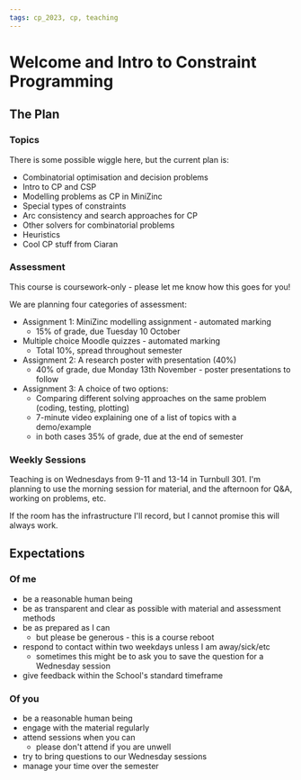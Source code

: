 ```yaml
---
tags: cp_2023, cp, teaching
---
```

# Welcome and Intro to Constraint Programming

## The Plan
### Topics
There is some possible wiggle here, but the current plan is:
- Combinatorial optimisation and decision problems
- Intro to CP and CSP
- Modelling problems as CP in MiniZinc
- Special types of constraints
- Arc consistency and search approaches for CP
- Other solvers for combinatorial problems
- Heuristics
- Cool CP stuff from Ciaran

### Assessment
This course is coursework-only - please let me know how this goes for you!

We are planning four categories of assessment:
- Assignment 1: MiniZinc modelling assignment - automated marking 
    - 15% of grade, due Tuesday 10 October
- Multiple choice Moodle quizzes - automated marking
    - Total 10%, spread throughout semester 
- Assignment 2: A research poster with presentation (40%)
    - 40% of grade, due Monday 13th November - poster presentations to follow
- Assignment 3: A choice of two options:
    - Comparing different solving approaches on the same problem (coding, testing, plotting)
    - 7-minute video explaining one of a list of topics with a demo/example
    - in both cases 35% of grade, due at the end of semester


### Weekly Sessions

Teaching is on Wednesdays from 9-11 and 13-14 in Turnbull 301.  I'm planning to use the morning session for material, and the afternoon for Q&A, working on problems, etc.  

If the room has the infrastructure I'll record, but I cannot promise this will always work.  


## Expectations
### Of me
- be a reasonable human being
- be as transparent and clear as possible with material and assessment methods
- be as prepared as I can
    - but please be generous - this is a course reboot
- respond to contact within two weekdays unless I am away/sick/etc
    - sometimes this might be to ask you to save the question for a Wednesday session
- give feedback within the School's standard timeframe

### Of you
- be a reasonable human being
- engage with the material regularly
- attend sessions when you can 
    - please don't attend if you are unwell
- try to bring questions to our Wednesday sessions
- manage your time over the semester

